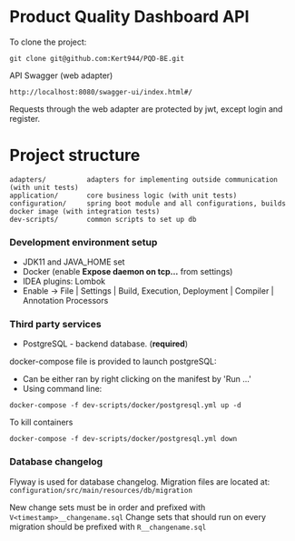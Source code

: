 # Product Quality Dashboard API

To clone the project: 

```
git clone git@github.com:Kert944/PQD-BE.git 
```
API Swagger (web adapter)
```
http://localhost:8080/swagger-ui/index.html#/
```
Requests through the web adapter are protected by jwt, except login and register.

# Project structure
```
adapters/          adapters for implementing outside communication (with unit tests)
application/       core business logic (with unit tests)
configuration/     spring boot module and all configurations, builds docker image (with integration tests)
dev-scripts/       common scripts to set up db 
```

### Development environment setup
* JDK11 and JAVA_HOME set
* Docker (enable **Expose daemon on tcp...** from settings)
* IDEA plugins: Lombok
* Enable -> File | Settings | Build, Execution, Deployment | Compiler | Annotation Processors

### Third party services
* PostgreSQL - backend database. (**required**)

docker-compose file is provided to launch postgreSQL: 
* Can be either ran by right clicking on the manifest by 'Run ...'
* Using command line:
```
docker-compose -f dev-scripts/docker/postgresql.yml up -d
```
To kill containers
```
docker-compose -f dev-scripts/docker/postgresql.yml down
```

### Database changelog
Flyway is used for database changelog. Migration files are located at:
`configuration/src/main/resources/db/migration`

New change sets must be in order and prefixed with ```V<timestamp>__changename.sql```
Change sets that should run on every migration should be prefixed with ```R__changename.sql```

